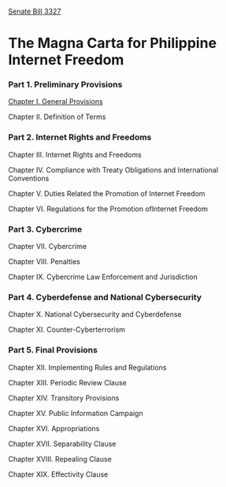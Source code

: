 [Senate Bill 3327](http://www.senate.gov.ph/lis/bill_res.aspx?congress=15&q=SBN-3327)

The Magna Carta for Philippine Internet Freedom
===============================================

### Part 1. Preliminary Provisions

[Chapter I. General Provisions](https://github.com/ngpestelos/SB-3327/wiki/Chapter-1)

Chapter II. Definition of Terms

### Part 2. Internet Rights and Freedoms

Chapter III. Internet Rights and Freedoms

Chapter IV. Compliance with Treaty Obligations and International Conventions

Chapter V. Duties Related the Promotion of Internet Freedom

Chapter VI. Regulations for the Promotion ofInternet Freedom

### Part 3. Cybercrime

Chapter VII. Cybercrime

Chapter VIII. Penalties

Chapter IX. Cybercrime Law Enforcement and Jurisdiction

### Part 4. Cyberdefense and National Cybersecurity

Chapter X. National Cybersecurity and Cyberdefense

Chapter XI. Counter-Cyberterrorism

### Part 5. Final Provisions

Chapter XII. Implementing Rules and Regulations

Chapter XIII. Periodic Review Clause

Chapter XIV. Transitory Provisions

Chapter XV. Public Information Campaign

Chapter XVI. Appropriations

Chapter XVII. Separability Clause

Chapter XVIII. Repealing Clause

Chapter XIX. Effectivity Clause
